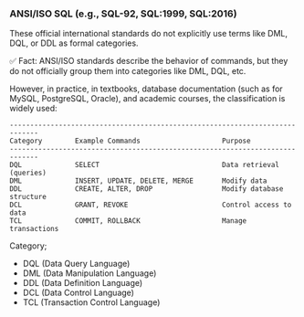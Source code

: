 ### ANSI/ISO SQL (e.g., SQL-92, SQL:1999, SQL:2016)

These official international standards do not explicitly use terms like DML, DQL, or DDL as formal categories.

✅ Fact: ANSI/ISO standards describe the behavior of commands, but they do not officially group them into categories
like DML, DQL, etc.

However, in practice, in textbooks, database documentation (such as for MySQL, PostgreSQL, Oracle),
and academic courses, the classification is widely used:

```
-----------------------------------------------------------------------------
Category        Example Commands	                Purpose
-----------------------------------------------------------------------------
DQL	            SELECT	                            Data retrieval (queries)
DML	            INSERT, UPDATE, DELETE, MERGE	    Modify data
DDL	            CREATE, ALTER, DROP	                Modify database structure
DCL	            GRANT, REVOKE	                    Control access to data
TCL	            COMMIT, ROLLBACK	                Manage transactions
```

Category;

- DQL (Data Query Language)
- DML (Data Manipulation Language)
- DDL (Data Definition Language)
- DCL (Data Control Language)
- TCL (Transaction Control Language)
